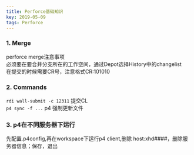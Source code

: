 ```yaml
---
title: Perforce基础知识
key: 2019-05-09
tags: Perforce
---
```


### 1. Merge
perforce merge注意事项  
必须要在要合并分支所在的工作空间，通过Depot选择History中的changelist  
在提交的时候需要CR号，注意格式CR:101010  

### 2. Commands
`rdi wall-submit -c 12311`  提交CL  
`p4 sync -f ...` p4	强制更新文件

### 3. p4在不同服务器下运行
先配置.p4config,再在workspace下运行p4 client,删除 host:xhd####，删除服务器信息；保存，退出

